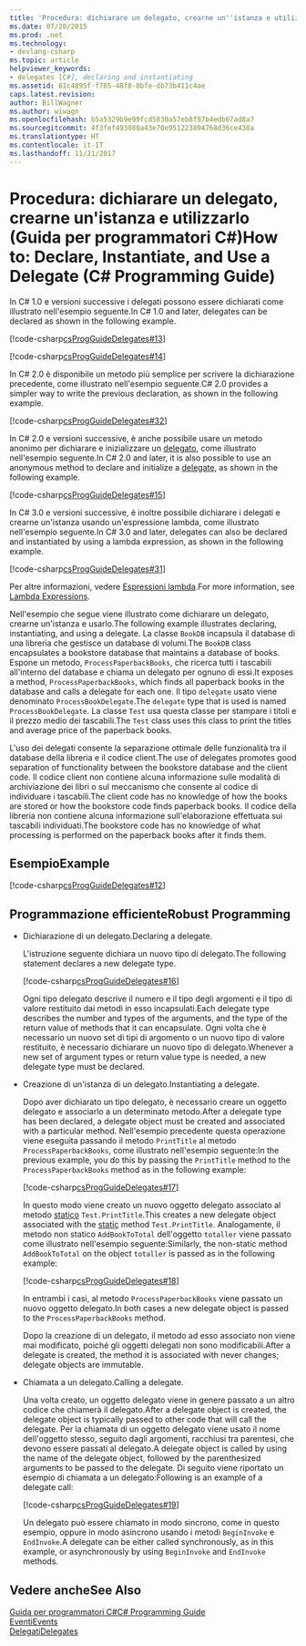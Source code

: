 ```yaml
---
title: 'Procedura: dichiarare un delegato, crearne un''istanza e utilizzarlo (Guida per programmatori C#)'
ms.date: 07/20/2015
ms.prod: .net
ms.technology:
- devlang-csharp
ms.topic: article
helpviewer_keywords:
- delegates [C#], declaring and instantiating
ms.assetid: 61c4895f-f785-48f8-8bfe-db73b411c4ae
caps.latest.revision: 
author: BillWagner
ms.author: wiwagn
ms.openlocfilehash: b5a5329b9e99fcd5830a57eb8f97b4edb67ad8a7
ms.sourcegitcommit: 4f3fef493080a43e70e951223894768d36ce430a
ms.translationtype: HT
ms.contentlocale: it-IT
ms.lasthandoff: 11/21/2017
---
```

# <a name="how-to-declare-instantiate-and-use-a-delegate-c-programming-guide"></a><span data-ttu-id="023d3-102">Procedura: dichiarare un delegato, crearne un'istanza e utilizzarlo (Guida per programmatori C#)</span><span class="sxs-lookup"><span data-stu-id="023d3-102">How to: Declare, Instantiate, and Use a Delegate (C# Programming Guide)</span></span>
<span data-ttu-id="023d3-103">In C# 1.0 e versioni successive i delegati possono essere dichiarati come illustrato nell'esempio seguente.</span><span class="sxs-lookup"><span data-stu-id="023d3-103">In C# 1.0 and later, delegates can be declared as shown in the following example.</span></span>  
  
 [!code-csharp[csProgGuideDelegates#13](../../../csharp/programming-guide/delegates/codesnippet/CSharp/how-to-declare-instantiate-and-use-a-delegate_1.cs)]  
  
 [!code-csharp[csProgGuideDelegates#14](../../../csharp/programming-guide/delegates/codesnippet/CSharp/how-to-declare-instantiate-and-use-a-delegate_2.cs)]  
  
 <span data-ttu-id="023d3-104">In C# 2.0 è disponibile un metodo più semplice per scrivere la dichiarazione precedente, come illustrato nell'esempio seguente.</span><span class="sxs-lookup"><span data-stu-id="023d3-104">C# 2.0 provides a simpler way to write the previous declaration, as shown in the following example.</span></span>  
  
 [!code-csharp[csProgGuideDelegates#32](../../../csharp/programming-guide/delegates/codesnippet/CSharp/how-to-declare-instantiate-and-use-a-delegate_3.cs)]  
  
 <span data-ttu-id="023d3-105">In C# 2.0 e versioni successive, è anche possibile usare un metodo anonimo per dichiarare e inizializzare un [delegato](../../../csharp/language-reference/keywords/delegate.md), come illustrato nell'esempio seguente.</span><span class="sxs-lookup"><span data-stu-id="023d3-105">In C# 2.0 and later, it is also possible to use an anonymous method to declare and initialize a [delegate](../../../csharp/language-reference/keywords/delegate.md), as shown in the following example.</span></span>  
  
 [!code-csharp[csProgGuideDelegates#15](../../../csharp/programming-guide/delegates/codesnippet/CSharp/how-to-declare-instantiate-and-use-a-delegate_4.cs)]  
  
 <span data-ttu-id="023d3-106">In C# 3.0 e versioni successive, è inoltre possibile dichiarare i delegati e crearne un'istanza usando un'espressione lambda, come illustrato nell'esempio seguente.</span><span class="sxs-lookup"><span data-stu-id="023d3-106">In C# 3.0 and later, delegates can also be declared and instantiated by using a lambda expression, as shown in the following example.</span></span>  
  
 [!code-csharp[csProgGuideDelegates#31](../../../csharp/programming-guide/delegates/codesnippet/CSharp/how-to-declare-instantiate-and-use-a-delegate_5.cs)]  
  
 <span data-ttu-id="023d3-107">Per altre informazioni, vedere [Espressioni lambda](../../../csharp/programming-guide/statements-expressions-operators/lambda-expressions.md).</span><span class="sxs-lookup"><span data-stu-id="023d3-107">For more information, see [Lambda Expressions](../../../csharp/programming-guide/statements-expressions-operators/lambda-expressions.md).</span></span>  
  
 <span data-ttu-id="023d3-108">Nell'esempio che segue viene illustrato come dichiarare un delegato, crearne un'istanza e usarlo.</span><span class="sxs-lookup"><span data-stu-id="023d3-108">The following example illustrates declaring, instantiating, and using a delegate.</span></span> <span data-ttu-id="023d3-109">La classe `BookDB` incapsula il database di una libreria che gestisce un database di volumi.</span><span class="sxs-lookup"><span data-stu-id="023d3-109">The `BookDB` class encapsulates a bookstore database that maintains a database of books.</span></span> <span data-ttu-id="023d3-110">Espone un metodo, `ProcessPaperbackBooks`, che ricerca tutti i tascabili all'interno del database e chiama un delegato per ognuno di essi.</span><span class="sxs-lookup"><span data-stu-id="023d3-110">It exposes a method, `ProcessPaperbackBooks`, which finds all paperback books in the database and calls a delegate for each one.</span></span> <span data-ttu-id="023d3-111">Il tipo `delegate` usato viene denominato `ProcessBookDelegate`.</span><span class="sxs-lookup"><span data-stu-id="023d3-111">The `delegate` type that is used is named `ProcessBookDelegate`.</span></span> <span data-ttu-id="023d3-112">La classe `Test` usa questa classe per stampare i titoli e il prezzo medio dei tascabili.</span><span class="sxs-lookup"><span data-stu-id="023d3-112">The `Test` class uses this class to print the titles and average price of the paperback books.</span></span>  
  
 <span data-ttu-id="023d3-113">L'uso dei delegati consente la separazione ottimale delle funzionalità tra il database della libreria e il codice client.</span><span class="sxs-lookup"><span data-stu-id="023d3-113">The use of delegates promotes good separation of functionality between the bookstore database and the client code.</span></span> <span data-ttu-id="023d3-114">Il codice client non contiene alcuna informazione sulle modalità di archiviazione dei libri o sul meccanismo che consente al codice di individuare i tascabili.</span><span class="sxs-lookup"><span data-stu-id="023d3-114">The client code has no knowledge of how the books are stored or how the bookstore code finds paperback books.</span></span> <span data-ttu-id="023d3-115">Il codice della libreria non contiene alcuna informazione sull'elaborazione effettuata sui tascabili individuati.</span><span class="sxs-lookup"><span data-stu-id="023d3-115">The bookstore code has no knowledge of what processing is performed on the paperback books after it finds them.</span></span>  
  
## <a name="example"></a><span data-ttu-id="023d3-116">Esempio</span><span class="sxs-lookup"><span data-stu-id="023d3-116">Example</span></span>  
 [!code-csharp[csProgGuideDelegates#12](../../../csharp/programming-guide/delegates/codesnippet/CSharp/how-to-declare-instantiate-and-use-a-delegate_6.cs)]  
  
## <a name="robust-programming"></a><span data-ttu-id="023d3-117">Programmazione efficiente</span><span class="sxs-lookup"><span data-stu-id="023d3-117">Robust Programming</span></span>  
  
-   <span data-ttu-id="023d3-118">Dichiarazione di un delegato.</span><span class="sxs-lookup"><span data-stu-id="023d3-118">Declaring a delegate.</span></span>  
  
     <span data-ttu-id="023d3-119">L'istruzione seguente dichiara un nuovo tipo di delegato.</span><span class="sxs-lookup"><span data-stu-id="023d3-119">The following statement declares a new delegate type.</span></span>  
  
     [!code-csharp[csProgGuideDelegates#16](../../../csharp/programming-guide/delegates/codesnippet/CSharp/how-to-declare-instantiate-and-use-a-delegate_7.cs)]  
  
     <span data-ttu-id="023d3-120">Ogni tipo delegato descrive il numero e il tipo degli argomenti e il tipo di valore restituito dai metodi in esso incapsulati.</span><span class="sxs-lookup"><span data-stu-id="023d3-120">Each delegate type describes the number and types of the arguments, and the type of the return value of methods that it can encapsulate.</span></span> <span data-ttu-id="023d3-121">Ogni volta che è necessario un nuovo set di tipi di argomento o un nuovo tipo di valore restituito, è necessario dichiarare un nuovo tipo di delegato.</span><span class="sxs-lookup"><span data-stu-id="023d3-121">Whenever a new set of argument types or return value type is needed, a new delegate type must be declared.</span></span>  
  
-   <span data-ttu-id="023d3-122">Creazione di un'istanza di un delegato.</span><span class="sxs-lookup"><span data-stu-id="023d3-122">Instantiating a delegate.</span></span>  
  
     <span data-ttu-id="023d3-123">Dopo aver dichiarato un tipo delegato, è necessario creare un oggetto delegato e associarlo a un determinato metodo.</span><span class="sxs-lookup"><span data-stu-id="023d3-123">After a delegate type has been declared, a delegate object must be created and associated with a particular method.</span></span> <span data-ttu-id="023d3-124">Nell'esempio precedente questa operazione viene eseguita passando il metodo `PrintTitle` al metodo `ProcessPaperbackBooks`, come illustrato nell'esempio seguente:</span><span class="sxs-lookup"><span data-stu-id="023d3-124">In the previous example, you do this by passing the `PrintTitle` method to the `ProcessPaperbackBooks` method as in the following example:</span></span>  
  
     [!code-csharp[csProgGuideDelegates#17](../../../csharp/programming-guide/delegates/codesnippet/CSharp/how-to-declare-instantiate-and-use-a-delegate_8.cs)]  
  
     <span data-ttu-id="023d3-125">In questo modo viene creato un nuovo oggetto delegato associato al metodo [statico](../../../csharp/language-reference/keywords/static.md) `Test.PrintTitle`.</span><span class="sxs-lookup"><span data-stu-id="023d3-125">This creates a new delegate object associated with the [static](../../../csharp/language-reference/keywords/static.md) method `Test.PrintTitle`.</span></span> <span data-ttu-id="023d3-126">Analogamente, il metodo non statico `AddBookToTotal` dell'oggetto `totaller` viene passato come illustrato nell'esempio seguente:</span><span class="sxs-lookup"><span data-stu-id="023d3-126">Similarly, the non-static method `AddBookToTotal` on the object `totaller` is passed as in the following example:</span></span>  
  
     [!code-csharp[csProgGuideDelegates#18](../../../csharp/programming-guide/delegates/codesnippet/CSharp/how-to-declare-instantiate-and-use-a-delegate_9.cs)]  
  
     <span data-ttu-id="023d3-127">In entrambi i casi, al metodo `ProcessPaperbackBooks` viene passato un nuovo oggetto delegato.</span><span class="sxs-lookup"><span data-stu-id="023d3-127">In both cases a new delegate object is passed to the `ProcessPaperbackBooks` method.</span></span>  
  
     <span data-ttu-id="023d3-128">Dopo la creazione di un delegato, il metodo ad esso associato non viene mai modificato, poiché gli oggetti delegati non sono modificabili.</span><span class="sxs-lookup"><span data-stu-id="023d3-128">After a delegate is created, the method it is associated with never changes; delegate objects are immutable.</span></span>  
  
-   <span data-ttu-id="023d3-129">Chiamata a un delegato.</span><span class="sxs-lookup"><span data-stu-id="023d3-129">Calling a delegate.</span></span>  
  
     <span data-ttu-id="023d3-130">Una volta creato, un oggetto delegato viene in genere passato a un altro codice che chiamerà il delegato.</span><span class="sxs-lookup"><span data-stu-id="023d3-130">After a delegate object is created, the delegate object is typically passed to other code that will call the delegate.</span></span> <span data-ttu-id="023d3-131">Per la chiamata di un oggetto delegato viene usato il nome dell'oggetto stesso, seguito dagli argomenti, racchiusi tra parentesi, che devono essere passati al delegato.</span><span class="sxs-lookup"><span data-stu-id="023d3-131">A delegate object is called by using the name of the delegate object, followed by the parenthesized arguments to be passed to the delegate.</span></span> <span data-ttu-id="023d3-132">Di seguito viene riportato un esempio di chiamata a un delegato:</span><span class="sxs-lookup"><span data-stu-id="023d3-132">Following is an example of a delegate call:</span></span>  
  
     [!code-csharp[csProgGuideDelegates#19](../../../csharp/programming-guide/delegates/codesnippet/CSharp/how-to-declare-instantiate-and-use-a-delegate_10.cs)]  
  
     <span data-ttu-id="023d3-133">Un delegato può essere chiamato in modo sincrono, come in questo esempio, oppure in modo asincrono usando i metodi `BeginInvoke` e `EndInvoke`.</span><span class="sxs-lookup"><span data-stu-id="023d3-133">A delegate can be either called synchronously, as in this example, or asynchronously by using `BeginInvoke` and `EndInvoke` methods.</span></span>  
  
## <a name="see-also"></a><span data-ttu-id="023d3-134">Vedere anche</span><span class="sxs-lookup"><span data-stu-id="023d3-134">See Also</span></span>  
 [<span data-ttu-id="023d3-135">Guida per programmatori C#</span><span class="sxs-lookup"><span data-stu-id="023d3-135">C# Programming Guide</span></span>](../../../csharp/programming-guide/index.md)  
 [<span data-ttu-id="023d3-136">Eventi</span><span class="sxs-lookup"><span data-stu-id="023d3-136">Events</span></span>](../../../csharp/programming-guide/events/index.md)  
 [<span data-ttu-id="023d3-137">Delegati</span><span class="sxs-lookup"><span data-stu-id="023d3-137">Delegates</span></span>](../../../csharp/programming-guide/delegates/index.md)

